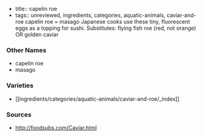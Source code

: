 - title:: capelin roe
- tags:: unreviewed, ingredients, categories, aquatic-animals, caviar-and-roe
capelin roe = masago Japanese cooks use these tiny, fluorescent eggs as a topping for sushi. Substitutes: flying fish roe (red, not orange) OR golden caviar

### Other Names

* capelin roe
* masago

### Varieties

* [[ingredients/categories/aquatic-animals/caviar-and-roe/_index]]

### Sources
* http://foodsubs.com/Caviar.html
